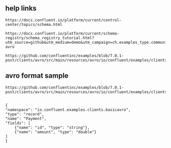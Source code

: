## help links
    https://docs.confluent.io/platform/current/control-center/topics/schema.html
    
    https://docs.confluent.io/platform/current/schema-registry/schema_registry_tutorial.html?utm_source=github&utm_medium=demo&utm_campaign=ch.examples_type.community_content.clients-avro
    
    https://github.com/confluentinc/examples/blob/7.0.1-post/clients/avro/src/main/resources/avro/io/confluent/examples/clients/basicavro/Payment.avsc


## avro format sample
    https://github.com/confluentinc/examples/blob/7.0.1-post/clients/avro/src/main/resources/avro/io/confluent/examples/clients/basicavro/Payment.avsc


    {
    "namespace": "io.confluent.examples.clients.basicavro",
    "type": "record",
    "name": "Payment",
    "fields": [
        {"name": "id", "type": "string"},
        {"name": "amount", "type": "double"}
    ]
    }